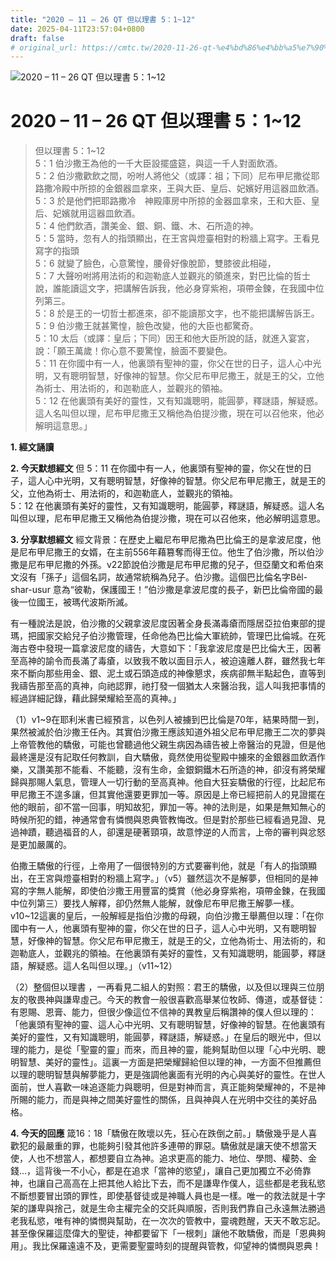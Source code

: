 ```yaml
---
title: "2020 – 11 – 26 QT 但以理書 5：1~12"
date: 2025-04-11T23:57:04+0800
draft: false
# original_url: https://cmtc.tw/2020-11-26-qt-%e4%bd%86%e4%bb%a5%e7%90%86%e6%9b%b8-5%ef%bc%9a112
---
```


![2020 – 11 – 26 QT 但以理書 5：1\~12](/images/qt.jpg   "2020 – 11 – 26 QT 但以理書 5：1\~12")

# 2020 – 11 – 26 QT 但以理書 5：1\~12

> 但以理書 5：1\~12  
> 5：1 伯沙撒王為他的一千大臣設擺盛筵，與這一千人對面飲酒。  
> 5：2 伯沙撒歡飲之間，吩咐人將他父（或譯：祖；下同）尼布甲尼撒從耶路撒冷殿中所掠的金銀器皿拿來，王與大臣、皇后、妃嬪好用這器皿飲酒。  
> 5：3 於是他們把耶路撒冷　神殿庫房中所掠的金器皿拿來，王和大臣、皇后、妃嬪就用這器皿飲酒。  
> 5：4 他們飲酒，讚美金、銀、銅、鐵、木、石所造的神。  
> 5：5 當時，忽有人的指頭顯出，在王宮與燈臺相對的粉牆上寫字。王看見寫字的指頭  
> 5：6 就變了臉色，心意驚惶，腰骨好像脫節，雙膝彼此相碰，  
> 5：7 大聲吩咐將用法術的和迦勒底人並觀兆的領進來，對巴比倫的哲士說，誰能讀這文字，把講解告訴我，他必身穿紫袍，項帶金鍊，在我國中位列第三。  
> 5：8 於是王的一切哲士都進來，卻不能讀那文字，也不能把講解告訴王。  
> 5：9 伯沙撒王就甚驚惶，臉色改變，他的大臣也都驚奇。  
> 5：10 太后（或譯：皇后；下同）因王和他大臣所說的話，就進入宴宮，說：「願王萬歲！你心意不要驚惶，臉面不要變色。  
> 5：11 在你國中有一人，他裏頭有聖神的靈，你父在世的日子，這人心中光明，又有聰明智慧，好像神的智慧。你父尼布甲尼撒王，就是王的父，立他為術士、用法術的，和迦勒底人，並觀兆的領袖。  
> 5：12 在他裏頭有美好的靈性，又有知識聰明，能圓夢，釋謎語，解疑惑。這人名叫但以理，尼布甲尼撒王又稱他為伯提沙撒，現在可以召他來，他必解明這意思。」

**1. 經文誦讀**

**2.  今天默想經文**
但 5：11 在你國中有一人，他裏頭有聖神的靈，你父在世的日子，這人心中光明，又有聰明智慧，好像神的智慧。你父尼布甲尼撒王，就是王的父，立他為術士、用法術的，和迦勒底人，並觀兆的領袖。  
5：12 在他裏頭有美好的靈性，又有知識聰明，能圓夢，釋謎語，解疑惑。這人名叫但以理，尼布甲尼撒王又稱他為伯提沙撒，現在可以召他來，他必解明這意思。

**3. 分享默想經文**
經文背景：在歷史上繼尼布甲尼撒為巴比倫王的是拿波尼度，他是尼布甲尼撒王的女婿，在主前556年藉篡奪而得王位。他生了伯沙撒，所以伯沙撒是尼布甲尼撒的外孫。v22節說伯沙撒是尼布甲尼撒的兒子，但亞蘭文和希伯來文沒有「孫子」這個名詞，故通常統稱為兒子。伯沙撒。這個巴比倫名字Bêl-shar-usur 意為“彼勒，保護國王！”伯沙撒是拿波尼度的長子，新巴比倫帝國的最後一位國王，被瑪代波斯所滅。

有一種說法是說，伯沙撒的父親拿波尼度因著全身長滿毒瘡而隱居亞拉伯東部的提瑪，把國家交給兒子伯沙撒管理，任命他為巴比倫大軍統帥，管理巴比倫城。在死海古卷中發現一篇拿波尼度的禱告，大意如下：「我拿波尼度是巴比倫大王，因著至高神的諭令而長滿了毒瘡，以致我不敢以面目示人，被迫遠離人群，雖然我七年來不斷向那些用金、銀、泥土或石頭造成的神像懇求，疾病卻無半點起色，直等到我禱告那至高的真神，向祂認罪，祂打發一個猶太人來醫治我，這人叫我把事情的經過詳細記錄，藉此歸榮耀給至高的真神。」

（1）v1\~9在耶利米書已經預言，以色列人被擄到巴比倫是70年，結果時間一到，果然被滅於伯沙撒王任內。其實伯沙撒王應該知道外祖父尼布甲尼撒王二次的夢與上帝管教他的驕傲，可能也曾聽過他父親生病因為禱告被上帝醫治的見證，但是他最終還是沒有記取任何教訓，自大驕傲，竟然使用從聖殿中擄來的金銀器皿飲酒作樂，又讚美那不能看、不能聽，沒有生命，金銀銅鐵木石所造的神，卻沒有將榮耀歸與那賜人氣息，管理人一切行動的至高真神。他自大狂妄驕傲的行徑，比起尼布甲尼撒王不遑多讓，但其實他還要更罪加一等。原因是上帝已經把前人的見證擺在他的眼前，卻不當一回事，明知故犯，罪加一等。神的法則是，如果是無知無心的時候所犯的錯，神通常會有憐憫與恩典管教悔改。但是對於那些已經看過見證、見過神蹟，聽過福音的人，卻還是硬著頸項，故意悖逆的人而言，上帝的審判與忿怒是更加嚴厲的。

伯撒王驕傲的行徑，上帝用了一個很特別的方式要審判他，就是「有人的指頭顯出，在王宮與燈臺相對的粉牆上寫字。」（v5）雖然這次不是解夢，但相同的是神寫的字無人能解，即使伯沙撒王用豐富的獎賞（他必身穿紫袍，項帶金鍊，在我國中位列第三）要找人解釋，卻仍然無人能解，就像尼布甲尼撒王解夢一樣。v10\~12這裏的皇后，一般解經是指伯沙撒的母親，向伯沙撒王舉薦但以理：「在你國中有一人，他裏頭有聖神的靈，你父在世的日子，這人心中光明，又有聰明智慧，好像神的智慧。你父尼布甲尼撒王，就是王的父，立他為術士、用法術的，和迦勒底人，並觀兆的領袖。在他裏頭有美好的靈性，又有知識聰明，能圓夢，釋謎語，解疑惑。這人名叫但以理。」（v11\~12）

（2）整個但以理書 ，一再看見二組人的對照：君王的驕傲，以及但以理與三位朋友的敬畏神與謙卑虛己。今天的教會一般很喜歡高舉某位牧師、傳道，或基督徒：有恩賜、恩膏、能力，但很少像這位不信神的異教皇后稱讚神的僕人但以理的：「他裏頭有聖神的靈、這人心中光明、又有聰明智慧，好像神的智慧。在他裏頭有美好的靈性，又有知識聰明，能圓夢，釋謎語，解疑惑。」在皇后的眼光中，但以理的能力，是從「聖靈的靈」而來，而且神的靈，能夠幫助但以理「心中光明、聰明智慧、美好的靈性」。這裏一方面是把榮耀歸給但以理的神，一方面不但推薦但以理的聰明智慧與解夢能力，更是強調他裏面有光明的內心與美好的靈性。在世人面前，世人喜歡一味追逐能力與聰明，但是對神而言，真正能夠榮耀神的，不是神所賜的能力，而是與神之間美好靈性的關係，且與神與人在光明中交往的美好品格。

**4. 今天的回應**
箴16：18「驕傲在敗壞以先，狂心在跌倒之前。」驕傲幾乎是人喜歡犯的最嚴重的罪，也能夠引發其他許多連帶的罪惡。驕傲就是讓天使不想當天使，人也不想當人，都想要自立為神。追求更高的能力、地位、學問、權勢、金錢…，這背後一不小心，都是在追求「當神的慾望」，讓自己更加獨立不必倚靠神，也讓自己高高在上把其他人給比下去，而不是謙卑作僕人，這些都是老我私慾不斷想要冒出頭的罪性，即使基督徒或是神職人員也是一樣。唯一的救法就是十字架的謙卑與捨己，就是生命主權完全的交託與順服，否則我們靠自己永遠無法勝過老我私慾，唯有神的憐憫與幫助，在一次次的管教中，靈魂甦醒，天天不敢忘記。甚至像保羅這麼偉大的聖徒，神都要留下「一根刺」讓他不敢驕傲，而是「恩典夠用」。我比保羅遠遠不及，更需要聖靈時刻的提醒與管教，仰望神的憐憫與恩典！
